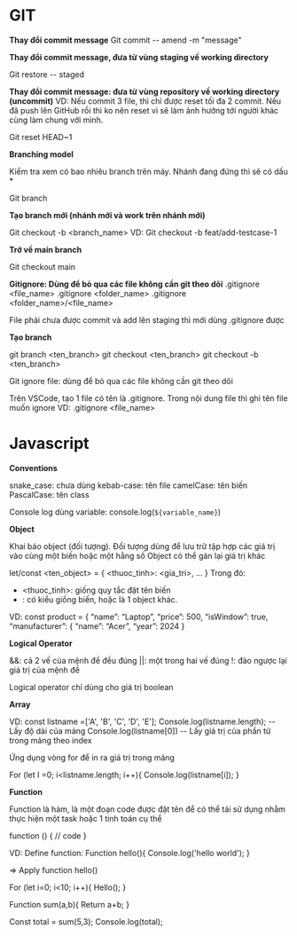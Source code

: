 # GIT
**Thay đổi commit message**
Git commit -- amend -m "message"

**Thay đổi commit message, đưa từ vùng staging về working directory**

Git restore -- staged <file>

**Thay đổi commit message: đưa từ vùng repository về working directory (uncommit)**
VD: Nếu commit 3 file, thì chỉ được reset tối đa 2 commit. Nếu đã push lên GitHub rồi thì ko nên reset vì sẽ làm ảnh hưởng tới người khác cùng làm chung với mình.

Git reset HEAD~1

**Branching model**

Kiểm tra xem có bao nhiêu branch trên máy. Nhánh đang đứng thì sẽ có dấu * 

Git branch

**Tạo branch mới (nhánh mới và work trên nhánh mới)**

Git checkout -b <branch_name>
VD: Git checkout -b feat/add-testcase-1

**Trở về main branch**

Git checkout main

**Gitignore: Dùng để bỏ qua các file không cần git theo dõi**
.gitignore <file_name>
.gitignore <folder_name>
.gitignore <folder_name>/<file_name>

File phải chưa được commit và add lên staging thì mới dùng .gitignore được

**Tạo branch**

git branch <ten_branch>
git checkout <ten_branch>
git checkout -b <ten_branch>

Git ignore file: dùng để bỏ qua các file không cần git theo dõi

Trên VSCode, tạo 1 file có tên là .gitignore. Trong nội dung file thì ghi tên file muốn ignore
VD: 
.gitignore
<file_name>


# Javascript

**Conventions**

snake_case: chưa dùng
kebab-case: tên file
camelCase: tên biến
PascalCase: tên class


Console log dùng variable: console.log(`${variable_name}`)

**Object**

Khai báo object (đối tượng). Đối tượng dùng để lưu trữ tập hợp các giá trị vào cùng một biến hoặc một hằng số
Object có thể gán lại giá trị khác

let/const <ten_object> = {
<thuoc_tinh>: <gia_tri>,
...
}
Trong đó:
- <thuoc_tinh>: giống quy tắc đặt tên
biến
- <gia tri>: có kiểu giống biến, hoặc
là 1 object khác.

VD: 
const product = {
“name”: “Laptop”,
“price”: 500,
“isWindow”: true,
“manufacturer”: {
“name”: “Acer”,
“year”: 2024
}

**Logical Operator**

&&: cả 2 vế của mệnh đề đều đúng
||: một trong hai vế đúng
!: đảo ngược lại giá trị của mệnh đề

Logical operator chỉ dùng cho giá trị boolean

**Array**

VD: const listname =['A', 'B', 'C', 'D', 'E'];
Console.log(listname.length); -- Lấy độ dài của mảng
Console.log(listname[0]) -- Lấy giá trị của phần tử trong mảng theo index


Ứng dụng vòng for để in ra giá trị trong mảng

For (let I =0; i<listname.length; i++){
    Console.log(listname[i]);
}

**Function**

Function là hàm, là một đoạn code được đặt tên để có thể tái sử dụng nhằm thực hiện một task hoặc 1 tính toán cụ thể

function <nameFunction>() {
// code
}

VD: Define function:
Function hello(){
    Console.log('hello world');
}


=> Apply function hello()

For (let i=0; i<10; i++){
    Hello();
}

Function sum(a,b){
    Return a+b;
}

Const total = sum(5,3);
Console.log(total);
